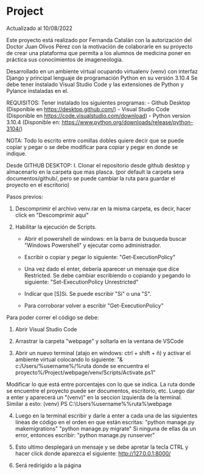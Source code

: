 # Project
Actualizado al 10/08/2022

Este proyecto está realizado por Fernanda Catalán con la autorización del Doctor Juan Olivos Pérez con la motivación de colaborarle en su proyecto de crear una plataforma que permita a los alumnos de medicina poner en práctica sus conocimientos de imageneología. 

Desarrollado en un ambiente virtual ocupando virtualenv (venv) con interfaz Django y principal lenguaje de programación Python en su versión 3.10.4
Se debe tener instalado Visual Studio Code y las extensiones de Python y Pylance instaladas en el. 

REQUISITOS:
Tener instalado los siguientes programas:
     - Github Desktop (Disponible en https://desktop.github.com/)
     - Visual Studio Code (Disponible en https://code.visualstudio.com/download)
     - Python version 3.10.4 (Disponible en: https://www.python.org/downloads/release/python-3104/)

NOTA: Todo lo escrito entre comillas dobles quiere decir que se puede copiar y pegar o se debe modificar para copiar y pegar en donde se indique.

Desde GITHUB DESKTOP:
I. Clonar el repositorio desde github desktop y almacenarlo en la carpeta que mas plasca. (por default la carpeta sera documentos/github/, pero se puede cambiar la ruta para guardar el proyecto en  el escritorio)

Pasos previos:
1. Descomprimir el archivo venv.rar en la misma carpeta, es decir, hacer click en "Descomprimir aquí"
2. Habilitar la ejecución de Scripts.
    
    - Abrir el powershell de windows: en la barra de busqueda buscar "Windows Powershell" y ejecutar como administrador. 
   
     - Escribir o copiar y pegar lo siguiente: "Get-ExecutionPolicy"
     
     -  Una vez dado el enter, debería aparecer un mensaje que dice Restricted. Se debe cambiar escribiendo o copiando y pegando lo siguiente: "Set-ExecutionPolicy Unrestricted"

     - Indicar que [S]Si. Se puede escribir "Si" o una "S".

     - Para corroborar volver a escribir "Get-ExecutionPolicy"


Para poder correr el código se debe:
1. Abrir Visual Studio Code

2. Arrastrar la carpeta "webpage" y soltarla en la ventana de VSCode 

3. Abrir un nuevo terminal (atajo en windows: ctrl + shift + ñ) y activar el ambiente virtual colocando lo siguiente: 
     "& c:/Users/%username%/%ruta donde se encuentra el proyecto%/Project/webpage/venv/Scripts/Activate.ps1"  

Modificar lo que está entre porcentajes con lo que se indica. 
La ruta donde se encuentre el proyecto puede ser documentos, escritorio, etc. Luego dar a enter y aparecerá un "(venv)"  en la seccion izquierda de la terminal. Similar a esto:
     (venv) PS C:\Users\%username%\%ruta%\webpage

4. Luego en la terminal escribir y darle a enter a cada una de las siguientes líneas de código en el orden en que están escritas: 
     "python manage.py makemigrations"
     "python manage.py migrate"
     Si ninguna de ellas da un error, entonces escribir:
     "python manage.py runserver" 

5. Esto ultimo desplegará un mensaje y se debe apretar la tecla CTRL y hacer click donde aparezca el siguiente: http://127.0.0.1:8000/ 

6. Será redirigido a la página